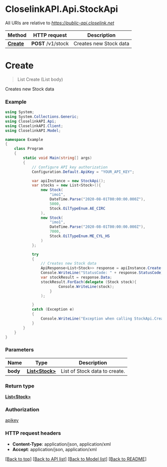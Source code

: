 # CloselinkAPI.Api.StockApi

All URIs are relative to *https://public-api.closelink.net*

Method | HTTP request | Description
------------- | ------------- | -------------
[**Create**](StockApi.md#create) | **POST** /v1/stock | Creates new Stock data


<a name="create"></a>
# **Create**
> List<Stock> Create (List<Stock> body)

Creates new Stock data

### Example
```csharp
using System;
using System.Collections.Generic;
using CloselinkAPI.Api;
using CloselinkAPI.Client;
using CloselinkAPI.Model;

namespace Example
{
    class Program
    {
        static void Main(string[] args)
        {
            // Configure API key authorization
            Configuration.Default.ApiKey = "YOUR_API_KEY";

            var apiInstance = new StockApi();
            var stocks = new List<Stock>(){
                new Stock(
                    "imo1",
                    DateTime.Parse("2020-08-01T00:00:00.000Z"),
                    5000,
                    Stock.OilTypeEnum.AE_CIRC
                ),
                new Stock(
                    "imo1",
                    DateTime.Parse("2020-08-01T00:00:00.000Z"),
                    7000,
                    Stock.OilTypeEnum.ME_CYL_HS
                )
            };

            try
            {
                // Creates new Stock data
                ApiResponse<List<Stock>> response = apiInstance.Create(stocks);
                Console.WriteLine("StatusCode: " + response.StatusCode);
                var stockResult = response.Data;
                stockResult.ForEach(delegate (Stock stock){
                        Console.WriteLine(stock);
                    }
                );

            }
            catch (Exception e)
            {
                Console.WriteLine("Exception when calling StockApi.Create: " + e.Message);
            }
        }
    }
}
```

### Parameters

Name | Type | Description  
------------- | ------------- | ------------- 
 **body** | [**List&lt;Stock&gt;**](Stock.md)| List of Stock data to create. 

### Return type

[**List&lt;Stock&gt;**](Stock.md)

### Authorization

[apikey](../README.md#apikey)

### HTTP request headers

 - **Content-Type**: application/json, application/xml
 - **Accept**: application/json, application/xml

[[Back to top]](#) [[Back to API list]](../README.md#documentation-for-api-endpoints) [[Back to Model list]](../README.md#documentation-for-models) [[Back to README]](../README.md)

